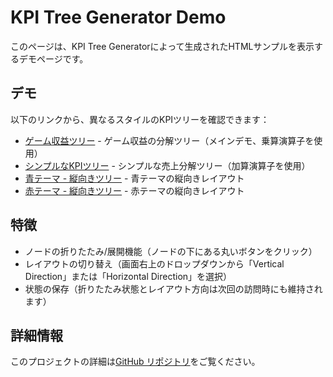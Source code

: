 # KPI Tree Generator Demo

このページは、KPI Tree Generatorによって生成されたHTMLサンプルを表示するデモページです。

## デモ

以下のリンクから、異なるスタイルのKPIツリーを確認できます：

- [ゲーム収益ツリー](https://lean-nishikata.github.io/kpi_tree_generator/game.html) - ゲーム収益の分解ツリー（メインデモ、乗算演算子を使用）
- [シンプルなKPIツリー](https://lean-nishikata.github.io/kpi_tree_generator/example.html) - シンプルな売上分解ツリー（加算演算子を使用）
- [青テーマ - 縦向きツリー](https://lean-nishikata.github.io/kpi_tree_generator/sales.html) - 青テーマの縦向きレイアウト
- [赤テーマ - 縦向きツリー](https://lean-nishikata.github.io/kpi_tree_generator/vertical_example.html) - 赤テーマの縦向きレイアウト

## 特徴

- ノードの折りたたみ/展開機能（ノードの下にある丸いボタンをクリック）
- レイアウトの切り替え（画面右上のドロップダウンから「Vertical Direction」または「Horizontal Direction」を選択）
- 状態の保存（折りたたみ状態とレイアウト方向は次回の訪問時にも維持されます）

## 詳細情報

このプロジェクトの詳細は[GitHub リポジトリ](https://github.com/lean-nishikata/kpi_tree_generator)をご覧ください。
